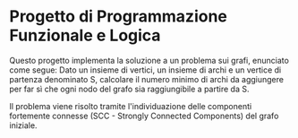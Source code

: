 # Progetto di Programmazione Funzionale e Logica
Questo progetto implementa la soluzione a un problema sui grafi, enunciato come segue:
Dato un insieme di vertici, un insieme di archi e un vertice di partenza denominato S, calcolare il numero minimo di archi da aggiungere per far sì che ogni nodo del grafo sia raggiungibile a partire da S.

Il problema viene risolto tramite l'individuazione delle componenti fortemente connesse (SCC - Strongly Connected Components) del grafo iniziale.